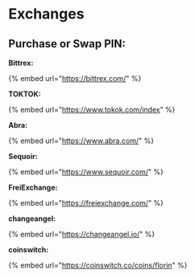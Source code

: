 # Exchanges

## Purchase or Swap PIN: 

**Bittrex:**

{% embed url="https://bittrex.com/" %}

**TOKTOK:**

{% embed url="https://www.tokok.com/index" %}

**Abra:**

{% embed url="https://www.abra.com/" %}

**Sequoir:**

{% embed url="https://www.sequoir.com/" %}

**FreiExchange:**

{% embed url="https://freiexchange.com/" %}

**changeangel:**

{% embed url="https://changeangel.io/" %}

**coinswitch:**

{% embed url="https://coinswitch.co/coins/florin" %}

